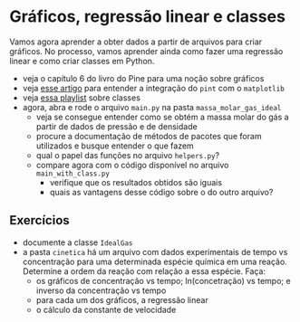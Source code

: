 # Gráficos, regressão linear e classes

Vamos agora aprender a obter dados a partir de arquivos para criar gráficos. No processo, vamos aprender ainda como fazer uma regressão linear e como criar classes em Python.

- veja o capítulo 6 do livro do Pine para uma noção sobre gráficos
- veja [esse artigo](https://cienciaprogramada.com.br/2020/09/graficos-python-pint-matplotlib/) para entender a integração do `pint` com o `matplotlib`
- veja [essa playlist](https://www.youtube.com/watch?v=ZDa-Z5JzLYM&list=PL-osiE80TeTsqhIuOqKhwlXsIBIdSeYtc) sobre classes
- agora, abra e rode o arquivo `main.py` na pasta `massa_molar_gas_ideal`
    - veja se consegue entender como se obtém a massa molar do gás a partir de dados de pressão e de densidade
    - procure a documentação de métodos de pacotes que foram utilizados e busque entender o que fazem
    - qual o papel das funções no arquivo `helpers.py`?
    - compare agora com o código disponível no arquivo `main_with_class.py`
        - verifique que os resultados obtidos são iguais
        - quais as vantagens desse código sobre o do outro arquivo?

## Exercícios

- documente a classe `IdealGas`
- a pasta `cinetica` há um arquivo com dados experimentais de tempo vs concentração para uma determinada espécie química em uma reação. Determine a ordem da reação com relação a essa espécie. Faça:
    - os gráficos de concentração vs tempo; ln(concetração) vs tempo; e inverso da concentração vs tempo
    - para cada um dos gráficos, a regressão linear
    - o cálculo da constante de velocidade 
